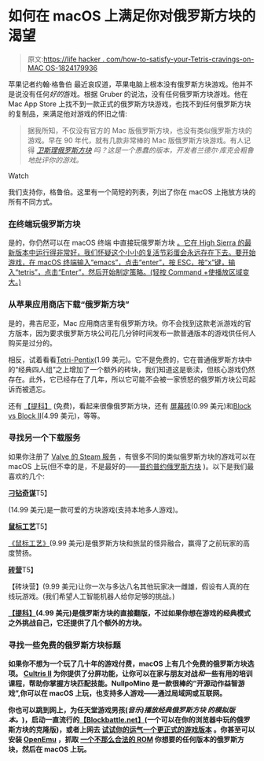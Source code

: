 # 如何在 macOS 上满足你对俄罗斯方块的渴望

> 原文:[https://life hacker . com/how-to-satisfy-your-Tetris-cravings-on-MAC OS-1824179936](https://lifehacker.com/how-to-satisfy-your-tetris-cravings-on-macos-1824179936)

苹果记者约翰·格鲁伯 最近哀叹道，苹果电脑上根本没有俄罗斯方块游戏。他并不是说没有任何*好的*游戏。根据 Gruber 的说法，没有任何俄罗斯方块游戏。他在 Mac App Store 上找不到一款正式的俄罗斯方块游戏，也找不到任何俄罗斯方块的复制品，来满足他对游戏的怀旧之情:

> 据我所知，不仅没有官方的 Mac 版俄罗斯方块，也没有类似俄罗斯方块的游戏。早在 90 年代，就有几款非常棒的 Mac 版俄罗斯方块游戏。有人记得 [*卫斯理俄罗斯方块*](https://harddrop.com/wiki/Wesleyan_Tetris) *吗？这是一个愚蠢的版本，开发者兰德尔·库克会粗鲁地批评你的游戏。*

Watch

我们支持你，格鲁伯。这里有一个简短的列表，列出了你在 macOS 上拖放方块的所有不同方式。

### [在](https://lifehacker.com/unlock-old-school-arcade-games-in-your-mac-s-terminal-5984870)终端玩俄罗斯方块

是的，你仍然可以在 macOS 终端 中直接玩俄罗斯方块 [。它在 High Sierra 的最新版本中运行得非常好，我们怀疑这个小小的复活节彩蛋会永远存在下去。要开始游戏，在 macOS 终端输入“emacs”，点击“enter”，按 ESC，按“x”键，输入“tetris”，点击“Enter”，然后开始制定策略。(轻按 Command +使播放区域变大。)](https://lifehacker.com/unlock-old-school-arcade-games-in-your-mac-s-terminal-5984870)

### 从苹果应用商店下载“俄罗斯方块”

是的，弗吉尼亚，Mac 应用商店里有俄罗斯方块。你不会找到这款老派游戏的官方版本，因为要求俄罗斯方块公司花几分钟时间发布一款普通版本的游戏供任何人购买是过分的。

相反，试着看看[Tetri-Pentix](https://itunes.apple.com/us/app/tetri-pentix/id959325015?mt=12)(1.99 美元)。它不是免费的，它在普通俄罗斯方块中的“经典四人组”之上增加了一个额外的砖块，我们知道这是亵渎，但核心游戏仍然存在。此外，它已经存在了几年，所以它可能不会被一家愤怒的俄罗斯方块公司起诉而被遗忘。

还有 [【提科】](https://itunes.apple.com/us/app/tico/id439658430?mt=12) (免费)，看起来很像俄罗斯方块，还有 [屏幕砖](https://itunes.apple.com/us/app/screen-bricks/id935285238?mt=12)(0.99 美元)和[Block vs Block II](https://itunes.apple.com/us/app/block-vs-block-ii/id1225463443?mt=12)(4.99 美元)，等等。

### 寻找另一个下载服务

如果你注册了 [Valve 的 Steam 服务](http://store.steampowered.com/) ，有很多不同的类似俄罗斯方块的游戏可以在 macOS 上玩(但不幸的是，不是最好的——[普约普约俄罗斯方块](http://store.steampowered.com/app/546050/Puyo_PuyoTetris/) )。以下是我们最喜欢的几个:

[**刁钻奇谋**](http://store.steampowered.com/app/437920/Tricky_Towers/)T5】

(14.99 美元)是一款可爱的方块游戏(支持本地多人游戏)。

[**鼠标工艺**](http://store.steampowered.com/app/252750/MouseCraft/)T5】

[《鼠标工艺》](http://store.steampowered.com/app/252750/MouseCraft/)(9.99 美元)是俄罗斯方块和旅鼠的怪异融合，赢得了之前玩家的高度赞扬。

[**砖营**](http://store.steampowered.com/app/496850/Brick_Battalion/)T5】

【砖块营】(9.99 美元)让你一次与多达八名其他玩家决一雌雄，假设有人真的在线玩游戏。(我们希望人工智能机器人给你足够的挑战。)

[](http://store.steampowered.com/app/748980/Tico/)

**[【提科】](http://store.steampowered.com/app/748980/Tico/)(4.99 美元)是俄罗斯方块的直接翻版，不过如果你想在游戏的经典模式之外挑战自己，它还提供了几个额外的方块。**

### **寻找一些免费的俄罗斯方块标题**

**如果你不想为一个玩了几十年的游戏付费，macOS 上有几个免费的俄罗斯方块选项。 [Cultris II](http://gewaltig.net/) 为你提供了分屏功能，让你可以在家与朋友对战*和*一些有用的培训课程，帮助你掌握方块匹配技能。NullpoMino 是一款很棒的“开源动作益智游戏”,你可以在 macOS 上玩，也支持多人游戏——通过局域网或互联网。**

**你也可以跳到网上，为任天堂游戏男孩(*音乐)播放经典俄罗斯方块 的模拟版本。*)，启动一直流行的[【Blockbattle.net】](http://blockbattle.net/)(一个可以在你的浏览器中玩的俄罗斯方块的克隆版)，或者上网去 [试试你的运气一个更正式的游戏版本](https://tetris.com/play-tetris/) 。你甚至可以安装 [OpenEmu](https://lifehacker.com/openemu-the-all-in-one-game-emulator-adds-support-for-1749946858) ，抓取 [一个不那么合法的 ROM](https://www.emuparadise.me/Nintendo_Entertainment_System_ROMs/Tetris_(USA)/57251) 你想要的任何版本的俄罗斯方块，然后在 macOS 上玩。**